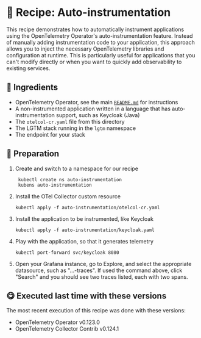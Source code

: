 # 🍜 Recipe: Auto-instrumentation

This recipe demonstrates how to automatically instrument applications using the OpenTelemetry Operator's auto-instrumentation feature. Instead of manually adding instrumentation code to your application, this approach allows you to inject the necessary OpenTelemetry libraries and configuration at runtime. This is particularly useful for applications that you can't modify directly or when you want to quickly add observability to existing services.

## 🧄 Ingredients

- OpenTelemetry Operator, see the main [`README.md`](../README.md) for instructions
- A non-instrumented application written in a language that has auto-instrumentation support, such as Keycloak (Java)
- The `otelcol-cr.yaml` file from this directory
- The LGTM stack running in the `lgtm` namespace
- The endpoint for your stack

## 🥣 Preparation

1. Create and switch to a namespace for our recipe
   ```terminal
    kubectl create ns auto-instrumentation
    kubens auto-instrumentation
   ```

2. Install the OTel Collector custom resource
   ```terminal
   kubectl apply -f auto-instrumentation/otelcol-cr.yaml
   ```

3. Install the application to be instrumented, like Keycloak
   ```terminal
   kubectl apply -f auto-instrumentation/keycloak.yaml
   ```

4. Play with the application, so that it generates telemetry
   ```terminal
   kubectl port-forward svc/keycloak 8080
   ```

5. Open your Grafana instance, go to Explore, and select the appropriate datasource, such as "...-traces". If used the command above, click "Search" and you should see two traces listed, each with two spans.

## 😋 Executed last time with these versions

The most recent execution of this recipe was done with these versions:

- OpenTelemetry Operator v0.123.0
- OpenTelemetry Collector Contrib v0.124.1
